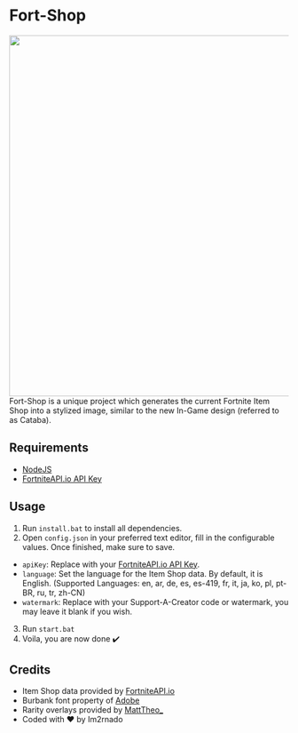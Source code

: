 # Fort-Shop
<img align="right" src="https://i.imgur.com/mtaTwek.jpeg" width="650px" draggable="false">
Fort-Shop is a unique project which generates the current Fortnite Item Shop into a stylized image, similar to the new In-Game design (referred to as Cataba).

## Requirements
- [NodeJS](https://nodejs.org/en/download/)
- [FortniteAPI.io API Key](https://dashboard.fortniteapi.io)

## Usage
1. Run `install.bat` to install all dependencies.
2. Open `config.json` in your preferred text editor, fill in the configurable values. Once finished, make sure to save.

- `apiKey`: Replace with your [FortniteAPI.io API Key](https://dashboard.fortniteapi.io).
- `language`: Set the language for the Item Shop data. By default, it is English. (Supported Languages: en, ar, de, es, es-419, fr, it, ja, ko, pl, pt-BR, ru, tr, zh-CN)
- `watermark`: Replace with your Support-A-Creator code or watermark, you may leave it blank if you wish.

3. Run `start.bat` 
4. Voila, you are now done ✔️

## Credits
- Item Shop data provided by [FortniteAPI.io](https://fortniteapi.io/)
- Burbank font property of [Adobe](https://fonts.adobe.com/fonts/burbank)
- Rarity overlays provided by [MattTheo_](https://twitter.com/MattTheo_)
- Coded with ❤️ by Im2rnado
